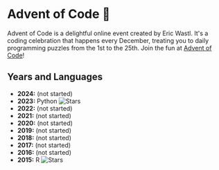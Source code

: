 # Advent of Code 🎄

Advent of Code is a delightful online event created by Eric Wastl. It's a coding celebration that happens every December, treating you to daily programming puzzles from the 1st to the 25th. Join the fun at [Advent of Code](https://adventofcode.com/)!

## Years and Languages

- **2024:** (not started)
- **2023:** Python ![Stars](https://img.shields.io/badge/stars-50-yellow)
- **2022:** (not started)
- **2021:** (not started)
- **2020:** (not started)
- **2019:** (not started)
- **2018:** (not started)
- **2017:** (not started)
- **2016:** (not started)
- **2015:** R ![Stars](https://img.shields.io/badge/stars-14-yellow)
